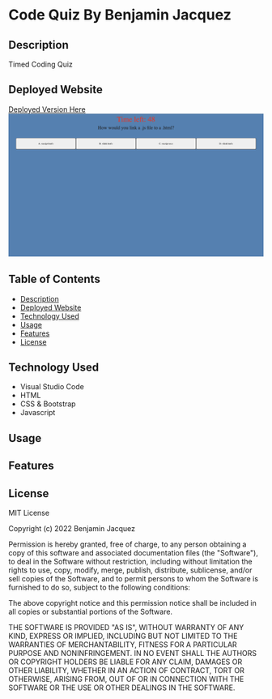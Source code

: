 # Code Quiz By Benjamin Jacquez
## Description
Timed Coding Quiz

## Deployed Website
[Deployed Version Here](https://ben-jacquez.github.io/coding-quiz/)
![Website Screenshot](assets/img/code-quiz-ss.png)

## Table of Contents
- [Description](#description)
- [Deployed Website](#deployed-website)
- [Technology Used](#technology-used)
- [Usage](#usage)
- [Features](#features)
- [License](#license)

## Technology Used
- Visual Studio Code
- HTML
- CSS & Bootstrap
- Javascript

## Usage


## Features


## License
MIT License

Copyright (c) 2022 Benjamin Jacquez

Permission is hereby granted, free of charge, to any person obtaining a copy
of this software and associated documentation files (the "Software"), to deal
in the Software without restriction, including without limitation the rights
to use, copy, modify, merge, publish, distribute, sublicense, and/or sell
copies of the Software, and to permit persons to whom the Software is
furnished to do so, subject to the following conditions:

The above copyright notice and this permission notice shall be included in all
copies or substantial portions of the Software.

THE SOFTWARE IS PROVIDED "AS IS", WITHOUT WARRANTY OF ANY KIND, EXPRESS OR
IMPLIED, INCLUDING BUT NOT LIMITED TO THE WARRANTIES OF MERCHANTABILITY,
FITNESS FOR A PARTICULAR PURPOSE AND NONINFRINGEMENT. IN NO EVENT SHALL THE
AUTHORS OR COPYRIGHT HOLDERS BE LIABLE FOR ANY CLAIM, DAMAGES OR OTHER
LIABILITY, WHETHER IN AN ACTION OF CONTRACT, TORT OR OTHERWISE, ARISING FROM,
OUT OF OR IN CONNECTION WITH THE SOFTWARE OR THE USE OR OTHER DEALINGS IN THE
SOFTWARE.